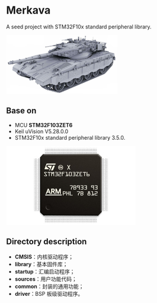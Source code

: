 # Merkava

A seed project with STM32F10x standard peripheral library.

![logo](./assets/logo.jpg)

## Base on

- MCU **STM32F103ZET6**
- Keil uVision V5.28.0.0
- STM32F10x standard peripheral library 3.5.0.

![](./assets/mcu.jpg)

## Directory description

- **CMSIS**：内核驱动程序；
- **library**：基本固件库；
- **startup**：汇编启动程序；
- **sources**：用户功能代码；
- **common**：封装的通用功能；
- **driver**：BSP 板级驱动程序。
